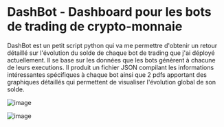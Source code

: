 # DashBot - Dashboard pour les bots de trading de crypto-monnaie
DashBot est un petit script python qui va me permettre d'obtenir un retour détaillé sur l'évolution du solde de chaque bot de trading que j'ai déployé actuellement. Il se base sur les données que les bots génèrent à chacune de leurs executions. Il produit un fichier JSON compilant les informations intéressantes spécifiques à chaque bot ainsi que 2 pdfs apportant des graphiques détaillés qui permettent de visualiser l'évolution global de son solde. 

![image](https://user-images.githubusercontent.com/63909350/184499464-a207587b-3f4f-446e-8be0-f6b62ece04f7.png)

![image](https://user-images.githubusercontent.com/63909350/184499467-f76c50a8-b2e4-4715-95ca-79f1d85f4b2a.png)
